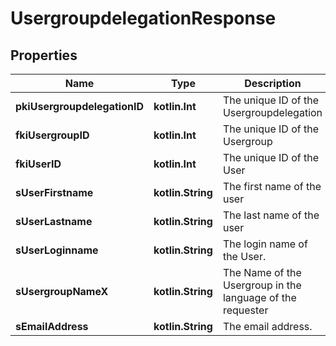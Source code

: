 
# UsergroupdelegationResponse

## Properties
Name | Type | Description | Notes
------------ | ------------- | ------------- | -------------
**pkiUsergroupdelegationID** | **kotlin.Int** | The unique ID of the Usergroupdelegation | 
**fkiUsergroupID** | **kotlin.Int** | The unique ID of the Usergroup | 
**fkiUserID** | **kotlin.Int** | The unique ID of the User | 
**sUserFirstname** | **kotlin.String** | The first name of the user | 
**sUserLastname** | **kotlin.String** | The last name of the user | 
**sUserLoginname** | **kotlin.String** | The login name of the User. | 
**sUsergroupNameX** | **kotlin.String** | The Name of the Usergroup in the language of the requester | 
**sEmailAddress** | **kotlin.String** | The email address. |  [optional]



